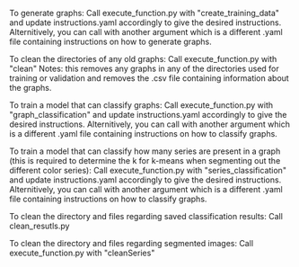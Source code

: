 To generate graphs:
Call execute_function.py with "create_training_data" and update instructions.yaml accordingly to give the desired instructions. Alternitively, you can call with another argument which is a different .yaml file containing instructions on how to generate graphs.

To clean the directories of any old graphs:
Call execute_function.py with "clean"
Notes: this removes any graphs in any of the directories used for training or validation
and removes the .csv file containing information about the graphs.

To train a model that can classify graphs:
Call execute_function.py with "graph_classification" and update instructions.yaml accordingly to give the desired instructions. Alternitively, you can call with another argument which is a different .yaml file containing instructions on how to classify graphs.

To train a model that can classify how many series are present in a graph (this is required to determine the k for k-means when segmenting out the different color series):
Call execute_function.py with "series_classification" and update instructions.yaml accordingly to give the desired instructions. Alternitively, you can call with another argument which is a different .yaml file containing instructions on how to classify graphs.

To clean the directory and files regarding saved classification results:
Call clean_resutls.py

To clean the directory and files regarding segmented images:
Call execute_function.py with "cleanSeries"